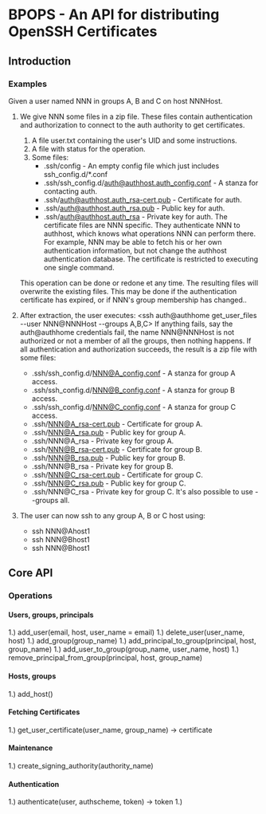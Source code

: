 # BPOPS - An API for distributing OpenSSH Certificates
## Introduction
### Examples
Given a user named NNN in groups A, B and C on host NNNHost.
1. We give NNN some files in a zip file. These files contain
   authentication and authorization to connect to the auth
   authority to get certificates.
      1. A file user.txt containing the user's UID and some
         instructions.
      2. A file with status for the operation.
      3. Some files:
         - .ssh/config                                      - An empty config file
							      which just includes 
							      ssh_config.d/*.conf
         - .ssh/ssh_config.d/auth@authhost.auth_config.conf - A stanza for contacting auth.
         - .ssh/auth@authhost.auth_rsa-cert.pub             - Certificate for auth.
         - .ssh/auth@authhost.auth_rsa.pub                  - Public key for auth.
         - .ssh/auth@authhost.auth_rsa                      - Private key for auth.
   The certificate files are NNN specific. They authenticate NNN to
   authhost, which knows what operations NNN can perform there. For
   example, NNN may be able to fetch his or her own authentication
   information, but not change the authhost authentication database.
   The certificate is restricted to executing one single command.

   This operation can be done or redone et any time. The resulting files 
   will overwrite the existing files. This may be done if the authentication 
   certificate has expired, or if NNN's group membership has changed..
2. After extraction, the user executes:
   <ssh auth@authhome get_user_files --user NNN@NNNHost --groups A,B,C>
   If anything fails, say the auth@authhome credentials fail, the
   name NNN@NNNHost is not authorized or not a member of all the
   groups, then nothing happens. If all authentication and authorization
   succeeds, the result is a zip file with some files:
      - .ssh/ssh_config.d/NNN@A_config.conf - A stanza for group A access.
      - .ssh/ssh_config.d/NNN@B_config.conf - A stanza for group B access.
      - .ssh/ssh_config.d/NNN@C_config.conf - A stanza for group C access.
      - .ssh/NNN@A_rsa-cert.pub             - Certificate for group A.
      - .ssh/NNN@A_rsa.pub                  - Public key for group A.
      - .ssh/NNN@A_rsa                      - Private key for group A.
      - .ssh/NNN@B_rsa-cert.pub             - Certificate for group B.
      - .ssh/NNN@B_rsa.pub                  - Public key for group B.
      - .ssh/NNN@B_rsa                      - Private key for group B.
      - .ssh/NNN@C_rsa-cert.pub             - Certificate for group C.
      - .ssh/NNN@C_rsa.pub                  - Public key for group C.
      - .ssh/NNN@C_rsa                      - Private key for group C.
   It's also possible to use --groups all.
3. The user can now ssh to any group A, B or C host using:
   - ssh NNN@Ahost1
   - ssh NNN@Bhost1
   - ssh NNN@Bhost1
## Core API
### Operations
#### Users, groups, principals
1.) add_user(email, host, user_name = email)
1.) delete_user(user_name, host)
1.) add_group(group_name)
1.) add_principal_to_group(principal, host, group_name)
1.) add_user_to_group(group_name, user_name, host)
1.) remove_principal_from_group(principal, host, group_name)
#### Hosts, groups
1.) add_host()
#### Fetching Certificates
1.) get_user_certificate(user_name, group_name) -> certificate
#### Maintenance
1.) create_signing_authority(authority_name)
#### Authentication
1.) authenticate(user, authscheme, token) -> token
1.) 
